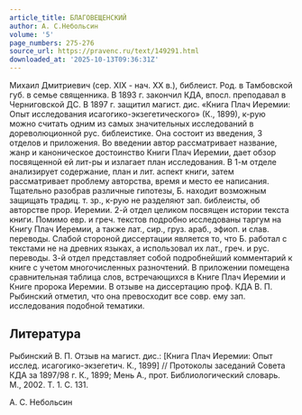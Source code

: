 ```yaml
---
article_title: БЛАГОВЕЩЕНСКИЙ
author: А. С.Небольсин
volume: '5'
page_numbers: 275-276
source_url: https://pravenc.ru/text/149291.html
downloaded_at: '2025-10-13T09:36:31Z'
---
```


Михаил Дмитриевич (сер. XIX - нач. XX в.), библеист. Род. в Тамбовской губ. в семье священника. В 1893 г. закончил КДА, впосл. преподавал в Черниговской ДС. В 1897 г. защитил магист. дис. «Книга Плач Иеремии: Опыт исследования исагогико-экзегетического» (К., 1899), к-рую можно считать одним из самых значительных исследований в дореволюционной рус. библеистике. Она состоит из введения, 3 отделов и приложения. Во введении автор рассматривает название, жанр и каноническое достоинство Книги Плач Иеремии, дает обзор посвященной ей лит-ры и излагает план исследования. В 1-м отделе анализирует содержание, план и лит. аспект книги, затем рассматривает проблему авторства, время и место ее написания. Тщательно разобрав различные гипотезы, Б. находит возможным защищать традиц. т. зр., к-рую не разделяют зап. библеисты, об авторстве прор. Иеремии. 2-й отдел целиком посвящен истории текста книги. Помимо евр. и греч. текстов подробно исследованы таргум на Книгу Плач Иеремии, а также лат., сир., груз. араб., эфиоп. и слав. переводы. Слабой стороной диссертации является то, что Б. работал с текстами не на древних языках, а использовал их лат., греч. и рус. переводы. 3-й отдел представляет собой подробнейший комментарий к книге с учетом многочисленных разночтений. В приложении помещена сравнительная таблица слов, встречающихся в Книге Плач Иеремии и Книге пророка Иеремии. В отзыве на диссертацию проф. КДА В. П. Рыбинский отметил, что она превосходит все совр. ему зап. исследования подобной тематики.

## Литература

Рыбинский В. П. Отзыв на магист. дис.: [Книга Плач Иеремии: Опыт исслед. исагогико-экзегетич. К., 1899] // Протоколы заседаний Совета КДА за 1897/98 г. К., 1899; Мень А., прот. Библиологический словарь. М., 2002. Т. 1. С. 131.

А. С.  Небольсин
